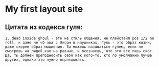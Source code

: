 # My first layout site
## Цитата из кодекса гуля: 
    1. dead inside ghoul - это не стиль общения, не плейстайл pos 1/2 no roll, и даже не чб ава с Эксом в наушниках. Гуль - это образ жизни, даже скорее образ мышления. Ты можешь называться гулем, если не смотришь на людей как на равных, и осознаешь, что это все лишь скот. Да, ты должен преподносить себя как кого-то, кто по умолчанию лучше других, однако это нужно оправдывать.